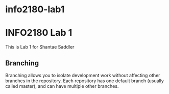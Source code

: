 # info2180-lab1

# INFO2180 Lab 1

This is Lab 1 for Shantae Saddler

## Branching

Branching allows you to isolate development work without
affecting other branches in the repository. Each repository
has one default branch (usually called master), and can have
multiple other branches.

